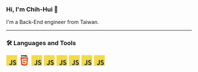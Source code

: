 ### Hi, I'm Chih-Hui 🙂

I'm a Back-End engineer from Taiwan.

***
### 🛠 Languages and Tools
<html>
  <img src="https://raw.githubusercontent.com/devicons/devicon/master/icons/javascript/javascript-original.svg" alt="javascript icon" width="30" height"30">
  <img src="https://raw.githubusercontent.com/devicons/devicon/master/icons/html5/html5-original-wordmark.svg" alt="html icon" width="30" height"30">
  <img src="https://raw.githubusercontent.com/devicons/devicon/master/icons/javascript/javascript-original.svg" alt="javascript icon" width="30" height"30">
  <img src="https://raw.githubusercontent.com/devicons/devicon/master/icons/javascript/javascript-original.svg" alt="javascript icon" width="30" height"30">
  <img src="https://raw.githubusercontent.com/devicons/devicon/master/icons/javascript/javascript-original.svg" alt="javascript icon" width="30" height"30">
  <img src="https://raw.githubusercontent.com/devicons/devicon/master/icons/javascript/javascript-original.svg" alt="javascript icon" width="30" height"30">
  <img src="https://raw.githubusercontent.com/devicons/devicon/master/icons/javascript/javascript-original.svg" alt="javascript icon" width="30" height"30">
  <img src="https://raw.githubusercontent.com/devicons/devicon/master/icons/javascript/javascript-original.svg" alt="javascript icon" width="30" height"30">
</html>
